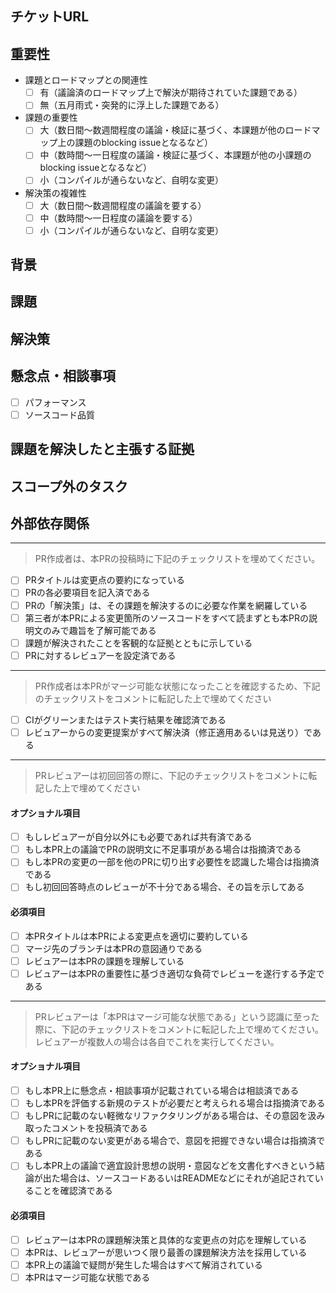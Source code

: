 <!-- PRの変更点を要約したタイトルを設定してください。 -->

## チケットURL
<!-- このプルリクは何のロードマップや施策に関するものですか？ 対応するHackMD/Trello/GitHub Issue/Slackなどのリンクを添付してください。 -->

## 重要性
<!-- 下記3件のチェックリストについて、各項目のいずれかを埋めることで本PRの重要性を評価してください。もし課題・解決策ともに小の場合は、以降の課題やアプローチの説明は軽微なもので構いません。 -->

- 課題とロードマップとの関連性
    - [ ] 有（議論済のロードマップ上で解決が期待されていた課題である）
    - [ ] 無（五月雨式・突発的に浮上した課題である）
- 課題の重要性
    - [ ] 大（数日間〜数週間程度の議論・検証に基づく、本課題が他のロードマップ上の課題のblocking issueとなるなど）
    - [ ] 中（数時間〜一日程度の議論・検証に基づく、本課題が他の小課題のblocking issueとなるなど）
    - [ ] 小（コンパイルが通らないなど、自明な変更）
- 解決策の複雑性
    - [ ] 大（数日間〜数週間程度の議論を要する）
    - [ ] 中（数時間〜一日程度の議論を要する）
    - [ ] 小（コンパイルが通らないなど、自明な変更）

## 背景
<!-- なぜこのプルリクを作成したのですか？ もしチケットURLを見れば分かる場合は「チケット参照」と記載してください。 -->

## 課題
<!-- 本PRが解こうとしている課題は何ですか？ もし課題が複数存在する場合は、各課題を番号付き箇条書きで記載してください。また、各課題が複数の要件で構成される場合はそれらをサブ課題として分解し、インデントを用いて表記してください。課題・サブ課題が複数存在する場合は、PRを複数に分割すべきか検討してください。 --> 

## 解決策
<!-- 本PRが提案している課題解決策は何ですか？ もし解決策に棄却した代案がある場合は併せて記載してください。また、課題・サブ課題が複数存在する場合は、各課題・サブ課題の箇条書き番号およびインデントのレベルを合わせて解決策を記載してください。 -->

## 懸念点・相談事項
<!-- もし懸念点がある場合は以下の関連するチェックリスト項目を埋めた上で明示してください。その他、レビュアーに伝えたいことがあれば記載してください。もし相談事項がない場合は「相談事項なし」と記載してください。 -->

- [ ] パフォーマンス
- [ ] ソースコード品質

## 課題を解決したと主張する証拠
<!-- もし本PRの変更が妥当であることを示すテストが実行できる場合は、その結果を添付してください。もし、手元のコメント実行により確かめた場合、実行ログを添付してください。もしなければ「なし」と記載してください。 -->

## スコープ外のタスク
<!-- もし本PRでTODOとしたタスク（PRやIssueで表現できる粒度）や課題があれば、本PRとの関係を明示した上で記載してください。また、当該タスクの重要度、実施期限、想定担当者、そして想定レビュアーが決まっている場合は付記してください。 -->

## 外部依存関係
<!-- もし本PRによる課題解決に付随して本リポジトリ外に関する作業が必要な場合は、その内容を記載してください。例：他リポジトリのコード変更、Jenkinsの設定変更、aptリポジトリ編集 -->

---

> PR作成者は、本PRの投稿時に下記のチェックリストを埋めてください。

- [ ] PRタイトルは変更点の要約になっている
- [ ] PRの各必要項目を記入済である
- [ ] PRの「解決策」は、その課題を解決するのに必要な作業を網羅している
- [ ] 第三者が本PRによる変更箇所のソースコードをすべて読まずとも本PRの説明文のみで趣旨を了解可能である
- [ ] 課題が解決されたことを客観的な証拠とともに示している
- [ ] PRに対するレビュアーを設定済である

---
> PR作成者は本PRがマージ可能な状態になったことを確認するため、下記のチェックリストをコメントに転記した上で埋めてください

- [ ] CIがグリーンまたはテスト実行結果を確認済である
- [ ] レビュアーからの変更提案がすべて解決済（修正適用あるいは見送り）である

---
> PRレビュアーは初回回答の際に、下記のチェックリストをコメントに転記した上で埋めてください
#### オプショナル項目
- [ ] もしレビュアーが自分以外にも必要であれば共有済である
- [ ] もし本PR上の議論でPRの説明文に不足事項がある場合は指摘済である
- [ ] もし本PRの変更の一部を他のPRに切り出す必要性を認識した場合は指摘済である
- [ ] もし初回回答時点のレビューが不十分である場合、その旨を示してある

#### 必須項目
- [ ] 本PRタイトルは本PRによる変更点を適切に要約している
- [ ] マージ先のブランチは本PRの意図通りである
- [ ] レビュアーは本PRの課題を理解している
- [ ] レビュアーは本PRの重要性に基づき適切な負荷でレビューを遂行する予定である
---
> PRレビュアーは「本PRはマージ可能な状態である」という認識に至った際に、下記のチェックリストをコメントに転記した上で埋めてください。レビュアーが複数人の場合は各自でこれを実行してください。

#### オプショナル項目
- [ ] もし本PR上に懸念点・相談事項が記載されている場合は相談済である
- [ ] もし本PRを評価する新規のテストが必要だと考えられる場合は指摘済である
- [ ] もしPRに記載のない軽微なリファクタリングがある場合は、その意図を汲み取ったコメントを投稿済である
- [ ] もしPRに記載のない変更がある場合で、意図を把握できない場合は指摘済である
- [ ] もし本PR上の議論で適宜設計思想の説明・意図などを文書化すべきという結論が出た場合は、ソースコードあるいはREADMEなどにそれが追記されていることを確認済である

#### 必須項目
- [ ] レビュアーは本PRの課題解決策と具体的な変更点の対応を理解している
- [ ] 本PRは、レビュアーが思いつく限り最善の課題解決方法を採用している
- [ ] 本PR上の議論で疑問が発生した場合はすべて解消されている
- [ ] 本PRはマージ可能な状態である

